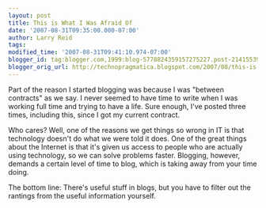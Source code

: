```yaml
---
layout: post
title: This is What I Was Afraid Of
date: '2007-08-31T09:35:00.000-07:00'
author: Larry Reid
tags: 
modified_time: '2007-08-31T09:41:10.974-07:00'
blogger_id: tag:blogger.com,1999:blog-5778824359157275227.post-2141553997497949517
blogger_orig_url: http://technopragmatica.blogspot.com/2007/08/this-is-what-i-was-afraid-of.html
---
```


Part of the reason I started blogging was because I was "between
contracts" as we say. I never seemed to have time to write when I was
working full time and trying to have a life. Sure enough, I've posted
three times, including this, since I got my current contract.  
  
Who cares? Well, one of the reasons we get things so wrong in IT is that
technology doesn't do what we were told it does. One of the great things
about the Internet is that it's given us access to people who are
actually using technology, so we can solve problems faster. Blogging,
however, demands a certain level of time to blog, which is taking away
from your time doing.  
  
The bottom line: There's useful stuff in blogs, but you have to filter
out the rantings from the useful information yourself.


